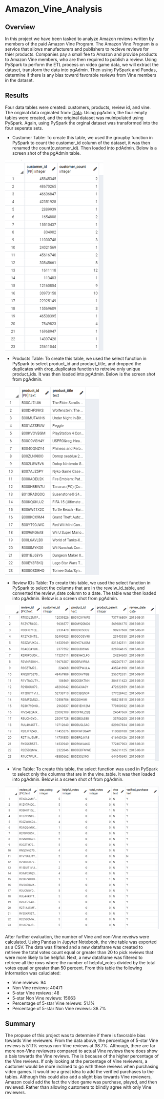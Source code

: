 # Amazon_Vine_Analysis

## Overview 
In this project we have been tasked to analyze Amazon reviews written by members of the paid Amazon Vine Program.  The Amazon Vine Program is a service that allows manufacturers and publishers to recieve reviews for thier products.  Companies pay a small fee to Amazon and provide products to Amazon Vine members, who are then required to publish a review. Using PySpark to perform the ETL process on video game data, we will extract the dataset, transform the data into pgAdmin.  Then using PySpark and Pandas, determine if there is any bias toward favorable reviews from Vine members in the dataset. 


## Results
Four data tables were created: customers, products, review id, and vine.  The original data orginated from: [Data](https://s3.amazonaws.com/amazon-reviews-pds/tsv/amazon_reviews_us_Video_Games_v1_00.tsv.gz).  Using pgAdmin, the four empty tables were created, and the original dataset was mulnipulated using PySpark. Again, using PySpark the orginal dataset was transformed into the four seperate sets. 

- Customer Table: To create this table, we used the groupby function in PySpark to count the customer_id column of the dataset, it was then renamed the count(customer_id).  Then loaded into pdAdmin. Below is a screen shot of the pgAdmin table.

![image](https://github.com/snkty8/Amazon_Vine_Analysis/blob/main/images/customers_table.png)

- Products Table:  To create this table, we used the select function in PySpark to select product_id and product_title, and dropped the duplicates with drop_duplicates function to retreive only unique product_ids. It was then loaded into pgAdmin. Below is the screen shot from pgAdmin.

![image](https://github.com/snkty8/Amazon_Vine_Analysis/blob/main/images/product_table.png)

- Review IDs Table: To create this table, we used the select function in PySpark to select the columns that are in the reveiw_id_table, and converted the review_date column to a date.  The table was then loaded into pgAdmin. Below is a screen shot from pgAdmin.

![image](https://github.com/snkty8/Amazon_Vine_Analysis/blob/main/images/review_id_table.png)

- Vine Table: To create this table, the select function was used in PySpark to select only the columns that are in the vine_table.  It was then loaded into pgAdmin. Below is a screen shot of from pgAdmin.

![image](https://github.com/snkty8/Amazon_Vine_Analysis/blob/main/images/vine_table.png)

After further evaluation, the number of Vine and non-Vine reveiws were calculated. Using Pandas in Jupyter Notebook, the vine table was exported as a CSV.  The data was filtered and a new dataframe was created to retrieve the total votes count equal or greater than 20 to pick reviews that were more likely to be helpful. Next, a new dataframe was filtered to retrieve all the rows where the number of helpful_votes divided by the total votes equal or greater than 50 percent. From this table the following information was caluclated: 

- Vine reviews: 94
- Non Vine reviews: 40471
- 5-star Vine reviews: 48
- 5-star Non Vine reviews: 15663
- Percentage of 5-star Vine reivews: 51.1%
- Percentage of 5-star Non Vine reviews: 38.7%


## Summary 
The propuse of this project was to determine if there is favorable bias towards Vine reviewers.  From the data above, the percentage of 5-star Vine reviews is 51.1% versus non-Vine reviews at 38.7%.  Although, there are far more non-Vine reviewers compared to actual Vine reviews there does show a bais towards the Vine reviews.  The is because of the higher percentage of the Vine reviews. If only looking at the percentage of Vine reviewers, a customer would be more inclined to go with these reviews when purchasing video games. It would be a great idea to add the verified purchases to the tables. Although this could also add a slight bias towards Vine reviewers, Amazon could add the fact the video game was purchase, played, and then reviewed.  Rather than allowing customers to blindly agree with only Vine reviewers.

